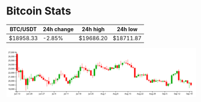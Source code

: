 # Bitcoin Stats

BTC/USDT|24h change|24h high|24h low|
|---|---|---|---|
|$18958.33|-2.85%|$19686.20|$18711.87|

<img src="./chart.svg">
